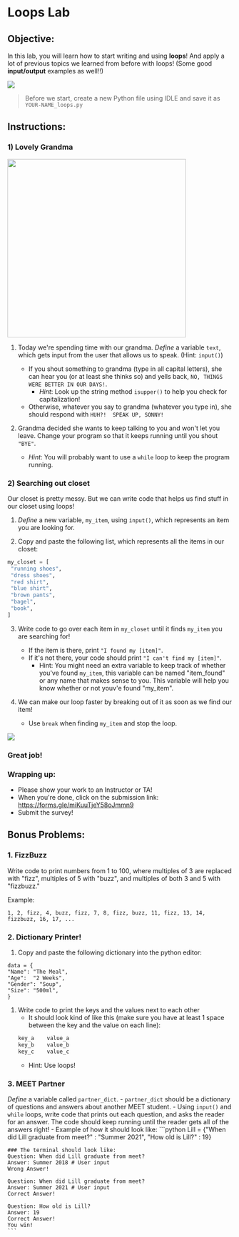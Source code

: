 # Loops Lab

## Objective: 
In this lab, you will learn how to start writing and using **loops**! And apply a lot of previous topics we learned from before with loops! (Some good **input/output** examples as well!!)

<img src="https://www.system-concepts.com/wp-content/uploads/2020/02/excited-minions-gif-360x163.gif">


> Before we start, create a new Python file using IDLE and save it as `YOUR-NAME_loops.py`

## Instructions:

### 1) Lovely Grandma
<img src="https://media4.giphy.com/media/v1.Y2lkPTc5MGI3NjExem5xYTF1ZDlybjN1a2V4ZGQ4cjR3OWx1dWNsbnpydzAyOW92b3J2aiZlcD12MV9pbnRlcm5hbF9naWZfYnlfaWQmY3Q9Zw/l1J9CUENbuod5zl8A/giphy.webp" width="400">

1. Today we're spending time with our grandma. *Define* a variable `text`, which gets input from the user that allows us to speak. (Hint: `input()`)
    - If you shout something to grandma (type in all capital letters), she can hear you (or at least she thinks so) and yells back, `NO, THINGS WERE BETTER IN OUR DAYS!`.
        - _Hint_: Look up the string method `isupper()` to help you check for capitalization!
    - Otherwise, whatever you say to grandma (whatever you type in), she should respond with `HUH?!  SPEAK UP, SONNY!`

2. Grandma decided she wants to keep talking to you and won't let you leave. Change your program so that it keeps running until you shout `"BYE"`.
    - _Hint_: You will probably want to use a `while` loop to keep the program running.
    
### 2) Searching out closet

Our closet is pretty messy. But we can write code that helps us find stuff in our closet using loops!

1. *Define* a new variable, `my_item`, using `input()`, which represents an item you are looking for.

2. Copy and paste the following list, which represents all the items in our closet:

```python
my_closet = [
 "running shoes",
 "dress shoes",
 "red shirt",
 "blue shirt",
 "brown pants",
 "bagel",
 "book",
]
```

3. Write code to go over each item in `my_closet` until it finds `my_item` you are searching for!
    - If the item is there, print `"I found my [item]"`.
    - If it's not there, your code should print `"I can't find my [item]"`.
        - Hint: You might need an extra variable to keep track of whether you've found `my_item`, this variable can be named "item_found" or any name that makes sense to you. This variable will help you know whether or not youv'e found "my_item".

4. We can make our loop faster by breaking out of it as soon as we find our item!
    - Use `break` when finding `my_item` and stop the loop.
    
    

[![](https://i.gifer.com/7tB1.gif)]()
### Great job!

### Wrapping up:
- Please show your work to an Instructor or TA!
- When you're done, click on the submission link: https://forms.gle/miKuuTjeY58oJmmn9
- Submit the survey!

<!-- 

### Wrapping up:
- Please show your work to an Instructor or TA!
- When you're done, make sure to submit the lab with the Submit button on the top right.


## Wrapping up:

Run the test.
- If it passes:
    - You can go on to try the bonus problems at the bottom of the lab. Be sure you don't change any of the code you already wrote!
    - When you're done, make sure to submit the lab with the `Submit` button on the top right.
- If it fails:
    - Review the lab to see if you missed any steps. You need to follow the steps _exactly_ to pass.
    - If you have questions, ask a classmate, or call over an Instructor or TA!
-->

## Bonus Problems:

### 1. FizzBuzz
Write code to print numbers from 1 to 100, where multiples of 3 are replaced with "fizz", multiples of 5 with "buzz", and multiples of both 3 and 5 with "fizzbuzz." 

Example:

`1, 2, fizz, 4, buzz, fizz, 7, 8, fizz, buzz, 11, fizz, 13, 14, fizzbuzz, 16, 17, ...`


### 2. Dictionary Printer!

1. Copy and paste the following dictionary into the python editor:

```
data = {
"Name": "The Meal",
"Age":  "2 Weeks",
"Gender": "Soup",
"Size": "500ml",
}
```

1. Write code to print the keys and the values next to each other
    - It should look kind of like this (make sure you have at least 1 space between the key and the value on each line):
    ```python
    key_a    value_a
    key_b    value_b
    key_c    value_c
    ```
    - Hint: Use loops!
   
### 3. MEET Partner
 *Define* a variable called `partner_dict`.
    - `partner_dict` should be a dictionary of questions and answers about another MEET student.
    - Using `input()` and `while` loops, write code that prints out each question, and asks the reader for an answer. The code should keep running until the reader gets all of the answers right!
    - Example of how it should look like:
    ```python
    Lill = {"When did Lill graduate from meet?" : "Summer 2021", "How old is Lill?" : 19}
        
    ### The terminal should look like:
    Question: When did Lill graduate from meet?
    Answer: Summer 2018 # User input
    Wrong Answer!
    
    Question: When did Lill graduate from meet?
    Answer: Summer 2021 # User input
    Correct Answer!
    
    Question: How old is Lill?
    Answer: 19
    Correct Answer!
    You win!
    ```


